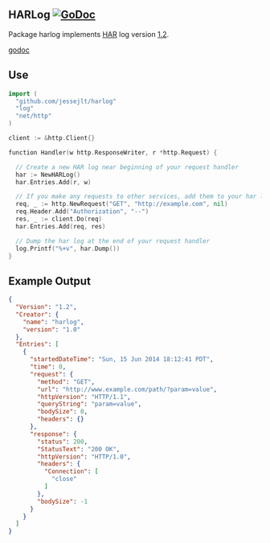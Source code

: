 HARLog [![GoDoc](https://godoc.org/github.com/jessejlt/harlog?status.png)](https://godoc.org/github.com/jessejlt/harlog)
---

Package harlog implements [HAR](http://www.softwareishard.com/blog/har-viewer/) log version [1.2](http://www.softwareishard.com/blog/har-12-spec/).

[godoc](https://godoc.org/github.com/jessejlt/harlog)

Use
---

```go
import (
  "github.com/jessejlt/harlog"
  "log"
  "net/http"  
)

client := &http.Client{}

function Handler(w http.ResponseWriter, r *http.Request) {

  // Create a new HAR log near beginning of your request handler
  har := NewHARLog()
  har.Entries.Add(r, w)

  // If you make any requests to other services, add them to your har log
  req, _ := http.NewRequest("GET", "http://example.com", nil)
  req.Header.Add("Authorization", "--")
  res, _ := client.Do(req)
  har.Entries.Add(req, res)

  // Dump the har log at the end of your request handler
  log.Printf("%+v", har.Dump())
}
```

Example Output
---

```json
{
  "Version": "1.2",
  "Creator": {
    "name": "harlog",
    "version": "1.0"
  },
  "Entries": [
    {
      "startedDateTime": "Sun, 15 Jun 2014 18:12:41 PDT",
      "time": 0,
      "request": {
        "method": "GET",
        "url": "http://www.example.com/path/?param=value",
        "httpVersion": "HTTP/1.1",
        "queryString": "param=value",
        "bodySize": 0,
        "headers": {}
      },
      "response": {
        "status": 200,
        "StatusText": "200 OK",
        "httpVersion": "HTTP/1.0",
        "headers": {
          "Connection": [
            "close"
          ]
        },
        "bodySize": -1
      }
    }
  ]
}
```
